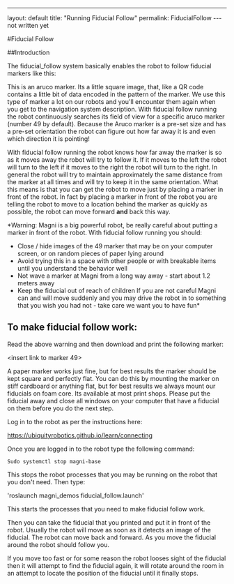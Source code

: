 ---
layout: default
title:  "Running Fiducial Follow"
permalink: FiducialFollow
---not written yet

#Fiducial Follow

##Introduction

The fiducial_follow system basically enables the robot to follow fiducial markers like this:

<insert picture of an aruco marker>

This is an aruco marker. Its a little square image, that, like a QR code contains a little bit of data encoded in the pattern of the marker. We use this type of marker a lot on our robots and you'll encounter them again when you get to the navigation system description. With fiducial follow running the robot continuously searches its field of view for a specific aruco marker (number 49 by default). Because the Aruco marker is a pre-set size and has a pre-set orientation the robot can figure out how far away it is and even which direction it is pointing!

With fiducial follow running the robot knows how far away the marker is so as it moves away the robot will try to follow it. If it moves to the left the robot will turn to the left if it moves to the right the robot will turn to the right. In general the robot will try to maintain approximately the same distance from the marker at all times and will try to keep it in the same orientation. What this means is that you can get the robot to move just by placing a marker in front of the robot. In fact by placing a marker in front of the robot you are telling the robot to move to a location behind the marker as quickly as possible, the robot can move forward **and** back this way.

*Warning: Magni is a big powerful robot, be really careful about putting a marker in front of the robot. With fiducial follow running you should:
  - Close / hide images of the 49 marker that may be on your computer screen, or on random pieces of paper lying around
  - Avoid trying this in a space with other people or with breakable items until you understand the behavior well
  - Not wave a marker at Magni from a long way away - start about 1.2 meters away
  - Keep the fiducial out of reach of children
If you are not careful Magni can and will move suddenly and you may drive the robot in to something that you wish you had not - take care we want you to have fun*
  
##  To make fiducial follow work:
  
  Read the above warning and then download and print the following marker:
  
<insert link to marker 49>

A paper marker works just fine, but for best results the marker should be kept square and perfectly flat. You can do this by mounting the marker on stiff cardboard or anything flat, but for best results we always mount our fiducials on foam core. Its available at most print shops. Please put the fiducial away and close all windows on your computer that have a fiducial on them before you do the next step.

Log in to the robot as per the instructions here:

https://ubiquityrobotics.github.io/learn/connecting

Once you are logged in to the robot type the following command:

`Sudo systemctl stop magni-base`

This stops the robot processes that you may be running on the robot that you don't need. Then type:

'roslaunch magni_demos fiducial_follow.launch'

This starts the processes that you need to make fiducial follow work.

Then you can take the fiducial that you printed and put it in front of the robot. Usually the robot will move as soon as it detects an image of the fiducial. The robot can move back and forward. As you move the fiducial around the robot should follow you.

If you move too fast or for some reason the robot looses sight of the fiducial then it will attempt to find the fiducial again, it will rotate around the room in an attempt to locate the position of the fiducial until it finally stops.



